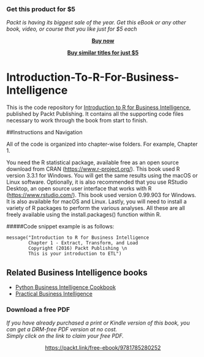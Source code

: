 
### Get this product for $5

<i>Packt is having its biggest sale of the year. Get this eBook or any other book, video, or course that you like just for $5 each</i>


<b><p align='center'>[Buy now](https://packt.link/9781785280252)</p></b>


<b><p align='center'>[Buy similar titles for just $5](https://subscription.packtpub.com/search)</p></b>


# Introduction-To-R-For-Business-Intelligence

This is the code repository for [Introduction to R for Business Intelligence](https://www.packtpub.com/big-data-and-business-intelligence/introduction-r-business-intelligence?utm_source=github&utm_medium=repository&utm_campaign=9781785280252), published by Packt Publishing. It contains all the supporting code files necessary to work through the book from start to finish.

##Instructions and Navigation

All of the code is organized into chapter-wise folders. For example, Chapter 1.

You need the R statistical package, available free as an open source download from CRAN (https://www.r-project.org/). This book used R version 3.3.1 for Windows. You will get the same results using the macOS or Linux software.
Optionally, it is also recommended that you use RStudio Desktop, an open source user interface that works with R (https://www.rstudio.com/). This book used version 0.99.903 for Windows. It is also available for macOS and Linux.
Lastly, you will need to install a variety of R packages to perform the various analyses. All these are all freely available using the install.packages() function within R.

#####Code snippet example is as follows:

```
message("Introduction to R for Business Intelligence
        Chapter 1 - Extract, Transform, and Load
        Copyright (2016) Packt Publishing \n
        This is your introduction to ETL")
```

## Related Business Intelligence books
* [Python Business Intelligence Cookbook](https://www.packtpub.com/application-development/python-business-intelligence-cookbook?utm_source=github&utm_medium=repository&utm_campaign=9781785287466)
* [Practical Business Intelligence](https://www.packtpub.com/big-data-and-business-intelligence/practical-business-intelligence?utm_source=github&utm_medium=repository&utm_campaign=9781785885433)
### Download a free PDF

 <i>If you have already purchased a print or Kindle version of this book, you can get a DRM-free PDF version at no cost.<br>Simply click on the link to claim your free PDF.</i>
<p align="center"> <a href="https://packt.link/free-ebook/9781785280252">https://packt.link/free-ebook/9781785280252 </a> </p>